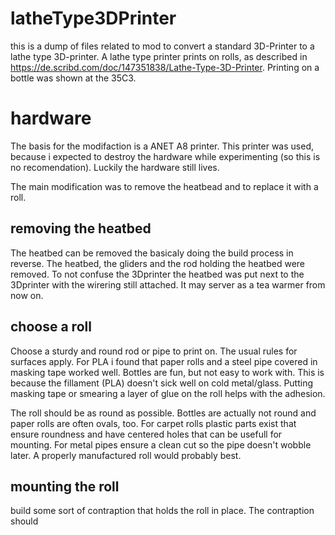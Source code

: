 # latheType3DPrinter

this is a dump of files related to mod to convert a standard 3D-Printer to a lathe type 3D-printer. A lathe type printer prints on rolls, as described in https://de.scribd.com/doc/147351838/Lathe-Type-3D-Printer. Printing on a bottle was shown at the 35C3.

# hardware

The basis for the modifaction is a ANET A8 printer. This printer was used, because i expected to destroy the hardware while experimenting (so this is no recomendation). Luckily the hardware still lives.

The main modification was to remove the heatbead and to replace it with a roll.

## removing the heatbed

The heatbed can be removed the basicaly doing the build process in reverse. The heatbed, the gliders and the rod holding the heatbed were removed. To not confuse the 3Dprinter the heatbed was put next to the 3Dprinter with the wirering still attached. It may server as a tea warmer from now on.

## choose a roll

Choose a sturdy and round rod or pipe to print on. The usual rules for surfaces apply. For PLA i found that paper rolls and a steel pipe covered in masking tape worked well. Bottles are fun, but not easy to work with. This is because the fillament (PLA) doesn't sick well on cold metal/glass. Putting masking tape or smearing a layer of glue on the roll helps with the adhesion. 

The roll should be as round as possible. Bottles are actually not round and paper rolls are often ovals, too. For carpet rolls plastic parts exist that ensure roundness and have centered holes that can be usefull for mounting. For metal pipes ensure a clean cut so the pipe doesn't wobble later. A properly manufactured roll would probably best.

## mounting the roll

build some sort of contraption that holds the roll in place. The contraption should 
